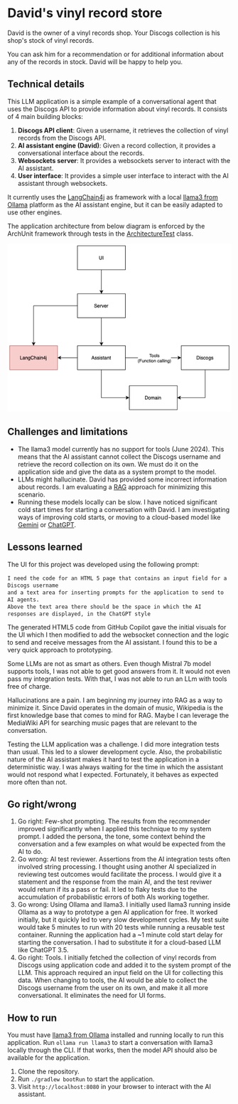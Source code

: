 # David's vinyl record store

David is the owner of a vinyl records shop. Your Discogs collection is his shop's stock of vinyl records.

You can ask him for a recommendation or for additional information about any of the records in stock. 
David will be happy to help you.

## Technical details

This LLM application is a simple example of a conversational agent that uses the Discogs API to provide information about vinyl records.
It consists of 4 main building blocks:

1. **Discogs API client**: Given a username, it retrieves the collection of vinyl records from the Discogs API.
2. **AI assistant engine (David)**: Given a record collection, it provides a conversational interface about the records.
3. **Websockets server**: It provides a websockets server to interact with the AI assistant.
4. **User interface**: It provides a simple user interface to interact with the AI assistant through websockets.

It currently uses the [LangChain4j](https://docs.langchain4j.dev) as framework with a local [llama3 from Ollama](https://ollama.com/library/llama3) platform as the AI assistant engine, but it can be easily adapted to use other engines.

The application architecture from below diagram is enforced by the ArchUnit framework through tests in the [ArchitectureTest](src/test/kotlin/io/github/gprindevelopment/recommender/ArchitectureTest.kt) class.

![Architecture diagram](assets/vinyl-recommender-architecture.png)

## Challenges and limitations

* The llama3 model currently has no support for tools (June 2024). This means that the AI assistant cannot collect the Discogs username and retrieve the record collection on its own. We must do it on the application side and give the data as a system prompt to the model.
* LLMs might hallucinate. David has provided some incorrect information about records. I am evaluating a [RAG](https://docs.langchain4j.dev/tutorials/rag) approach for minimizing this scenario.
* Running these models locally can be slow. I have noticed significant cold start times for starting a conversation with David. I am investigating ways of improving cold starts, or moving to a cloud-based model like [Gemini](https://gemini.google.com/) or [ChatGPT](https://chatgpt.com).

## Lessons learned

The UI for this project was developed using the following prompt:

```
I need the code for an HTML 5 page that contains an input field for a Discogs username 
and a text area for inserting prompts for the application to send to AI agents. 
Above the text area there should be the space in which the AI responses are displayed, in the ChatGPT style
```

The generated HTML5 code from GitHub Copilot gave the initial visuals for the UI 
which I then modified to add the websocket connection and the logic to send and receive messages from the AI assistant.
I found this to be a very quick approach to prototyping.

Some LLMs are not as smart as others. Even though Mistral 7b model supports tools, 
I was not able to get good answers from it. It would not even pass my integration tests.
With that, I was not able to run an LLm with tools free of charge.

Hallucinations are a pain. I am beginning my journey into RAG as a way to minimize it.
Since David operates in the domain of music, Wikipedia is the first knowledge base that comes to mind for RAG.
Maybe I can leverage the MediaWiki API for searching music pages that are relevant to the conversation.

Testing the LLM application was a challenge. I did more integration tests than usual. This led to a slower development cycle.
Also, the probabilistic nature of the AI assistant makes it hard to test the application in a deterministic way.
I was always waiting for the time in which the assistant would not respond what I expected. Fortunately, it behaves as expected more often than not.

## Go right/wrong

1. Go right: Few-shot prompting. The results from the recommender improved significantly when I applied this technique to my system prompt. I added the persona, the tone, some context behind the conversation and a few examples on what would be expected from the AI to do.
2. Go wrong: AI test reviewer. Assertions from the AI integration tests often involved string processing. I thought using another AI specialized in reviewing test outcomes would facilitate the process. I would give it a statement and the response from the main AI, and the test reviwer would return if its a pass or fail. It led to flaky tests due to the accumulation of probabilistic errors of both AIs working together.
3. Go wrong: Using Ollama and llama3. I initially used llama3 running inside Ollama as a way to prototype a gen AI application for free. It worked initially, but it quickly led to very slow development cycles. My test suite would take 5 minutes to run with 20 tests while running a reusable test container. Running the application had a ~1 minute cold start delay for starting the conversation. I had to substitute it for a cloud-based LLM like ChatGPT 3.5.
4. Go right: Tools. I initially fetched the collection of vinyl records from Discogs using application code and added it to the system prompt of the LLM. This approach required an input field on the UI for collecting this data. When changing to tools, the AI would be able to collect the Discogs username from the user on its own, and make it all more conversational. It eliminates the need for UI forms.

## How to run

You must have [llama3 from Ollama](https://ollama.com/library/llama3) installed and running locally to run this application.
Run `ollama run llama3` to start a conversation with llama3 locally through the CLI. If that works, then the model API should also be available for the application.

1. Clone the repository.
2. Run `./gradlew bootRun` to start the application.
3. Visit `http://localhost:8080` in your browser to interact with the AI assistant.

